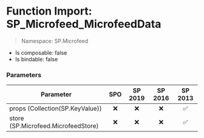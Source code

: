 # Function Import: SP_Microfeed_MicrofeedData

> Namespace: SP.Microfeed

- Is composable: false
- Is bindable: false

### Parameters

Parameter | SPO | SP 2019 | SP 2016 | SP 2013
----------|:---:|:-------:|:-------:|:-------:
props (Collection(SP.KeyValue)) | ❌ | ❌ | ❌ | ✅
store (SP.Microfeed.MicrofeedStore) | ❌ | ❌ | ❌ | ✅